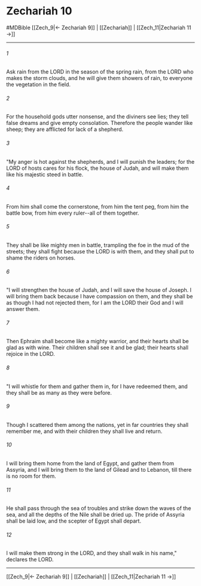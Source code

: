 # Zechariah 10
#MDBible
[[Zech_9|← Zechariah 9]] | [[Zechariah]] | [[Zech_11|Zechariah 11 →]]

***

###### 1 
Ask rain from the LORD in the season of the spring rain, from the LORD who makes the storm clouds, and he will give them showers of rain, to everyone the vegetation in the field. 

###### 2 
For the household gods utter nonsense, and the diviners see lies; they tell false dreams and give empty consolation. Therefore the people wander like sheep; they are afflicted for lack of a shepherd. 

###### 3 
"My anger is hot against the shepherds, and I will punish the leaders; for the LORD of hosts cares for his flock, the house of Judah, and will make them like his majestic steed in battle. 

###### 4 
From him shall come the cornerstone, from him the tent peg, from him the battle bow, from him every ruler--all of them together. 

###### 5 
They shall be like mighty men in battle, trampling the foe in the mud of the streets; they shall fight because the LORD is with them, and they shall put to shame the riders on horses. 

###### 6 
"I will strengthen the house of Judah, and I will save the house of Joseph. I will bring them back because I have compassion on them, and they shall be as though I had not rejected them, for I am the LORD their God and I will answer them. 

###### 7 
Then Ephraim shall become like a mighty warrior, and their hearts shall be glad as with wine. Their children shall see it and be glad; their hearts shall rejoice in the LORD. 

###### 8 
"I will whistle for them and gather them in, for I have redeemed them, and they shall be as many as they were before. 

###### 9 
Though I scattered them among the nations, yet in far countries they shall remember me, and with their children they shall live and return. 

###### 10 
I will bring them home from the land of Egypt, and gather them from Assyria, and I will bring them to the land of Gilead and to Lebanon, till there is no room for them. 

###### 11 
He shall pass through the sea of troubles and strike down the waves of the sea, and all the depths of the Nile shall be dried up. The pride of Assyria shall be laid low, and the scepter of Egypt shall depart. 

###### 12 
I will make them strong in the LORD, and they shall walk in his name," declares the LORD. 

***

[[Zech_9|← Zechariah 9]] | [[Zechariah]] | [[Zech_11|Zechariah 11 →]]
